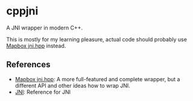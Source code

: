 # cppjni

A JNI wrapper in modern C++.

This is mostly for my learning pleasure,
actual code should probably use [Mapbox jni.hpp](https://github.com/mapbox/jni.hpp) instead.

## References

- [Mapbox jni.hpp](https://github.com/mapbox/jni.hpp):
  A more full-featured and complete wrapper,
  but a different API and other ideas how to wrap JNI.
- [JNI](https://docs.oracle.com/javase/8/docs/technotes/guides/jni):
  Reference for JNI
